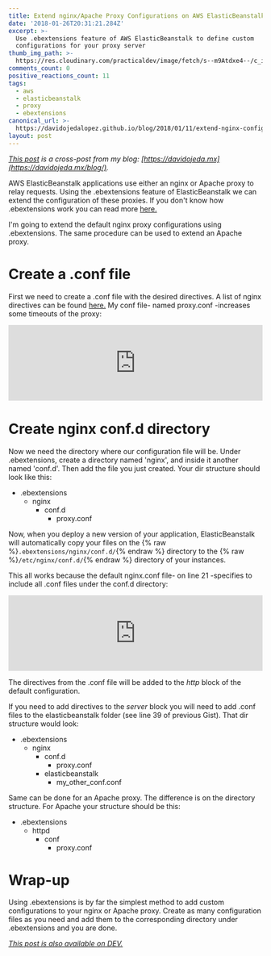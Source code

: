 ```yaml
---
title: Extend nginx/Apache Proxy Configurations on AWS ElasticBeanstalk
date: '2018-01-26T20:31:21.284Z'
excerpt: >-
  Use .ebextensions feature of AWS ElasticBeanstalk to define custom
  configurations for your proxy server
thumb_img_path: >-
  https://res.cloudinary.com/practicaldev/image/fetch/s--m9Atdxe4--/c_imagga_scale,f_auto,fl_progressive,h_420,q_auto,w_1000/https://thepracticaldev.s3.amazonaws.com/i/8ndsgtt91bqudopf8m7o.png
comments_count: 0
positive_reactions_count: 11
tags:
  - aws
  - elasticbeanstalk
  - proxy
  - ebextensions
canonical_url: >-
  https://davidojedalopez.github.io/blog/2018/01/11/extend-nginx-config-on-aws-elasticbeanstalk
layout: post
---
```



_[This post](https://davidojeda.mx/blog/2018/01/11/extend-nginx-config-on-aws-elasticbeanstalk) is a cross-post from my blog: [https://davidojeda.mx](https://davidojeda.mx/blog/)._

<p>AWS ElasticBeanstalk applications use either an nginx or Apache proxy to relay requests. Using the .ebextensions feature of ElasticBeanstalk we can extend the configuration of these proxies. If you don't know how .ebextensions work you can read more <a href="https://docs.aws.amazon.com/elasticbeanstalk/latest/dg/ebextensions.html">here.</a></p>

<p>I'm going to extend the default nginx proxy configurations using .ebextensions. The same procedure can be used to extend an Apache proxy.</p>

<h1>
    Create a .conf file
</h1>

<p>First we need to create a .conf file with the desired directives. A list of nginx directives can be found <a href="http://nginx.org/en/docs/dirindex.html"> here.</a> My conf file- named proxy.conf -increases some timeouts of the proxy:</p>


<iframe class="liquidTag" src="https://dev.to/embed/gist?args=https%3A%2F%2Fgist.github.com%2Fdavidojedalopez%2Fb3735a658fbd645b38a13405f9eae8fa" style="border: 0; width: 100%;"></iframe>


<h1>Create nginx conf.d directory</h1>

<p>Now we need the directory where our configuration file will be. Under .ebextensions, create a directory named 'nginx', and inside it another named 'conf.d'. Then add the file you just created. Your dir structure should look like this:</p>

- .ebextensions
    - nginx
        - conf.d
            - proxy.conf

Now, when you deploy a new version of your application, ElasticBeanstalk will automatically copy your files on the {% raw %}`.ebextensions/nginx/conf.d/`{% endraw %} directory to the {% raw %}`/etc/nginx/conf.d/`{% endraw %} directory of your instances.

<p>This all works because the default nginx.conf file- on line 21 -specifies to include all .conf files under the conf.d directory:</p>


<iframe class="liquidTag" src="https://dev.to/embed/gist?args=https%3A%2F%2Fgist.github.com%2Fdavidojedalopez%2F680ae751eb2a3fd46c3bca04a33c5a4c" style="border: 0; width: 100%;"></iframe>


<p>The directives from the .conf file will be added to the <em>http</em> block of the default configuration.</p>

<p>If you need to add directives to the <em>server</em> block you will need to add .conf files to the elasticbeanstalk folder (see line 39 of previous Gist). That dir structure would look:</p>

- .ebextensions
    - nginx
        - conf.d
            - proxy.conf
        - elasticbeanstalk
            - my_other_conf.conf

<p>Same can be done for an Apache proxy. The difference is on the directory structure. For Apache your structure should be this:</p>

- .ebextensions
    - httpd
        - conf
            - proxy.conf

<h1>Wrap-up</h1>

<p>Using .ebextensions is by far the simplest method to add custom configurations to your nginx or Apache proxy. Create as many configuration files as you need and add them to the corresponding directory under .ebextensions and you are done.</p>

*[This post is also available on DEV.](https://dev.to/david_ojeda/extend-nginxapache-proxy-configurations-on-aws-elasticbeanstalk-3mjg)*


<script>
const parent = document.getElementsByTagName('head')[0];
const script = document.createElement('script');
script.type = 'text/javascript';
script.src = 'https://cdnjs.cloudflare.com/ajax/libs/iframe-resizer/4.1.1/iframeResizer.min.js';
script.charset = 'utf-8';
script.onload = function() {
    window.iFrameResize({}, '.liquidTag');
};
parent.appendChild(script);
</script>    
